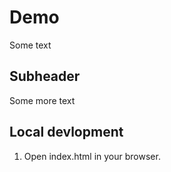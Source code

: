 # Demo

Some text

## Subheader

Some more text

## Local devlopment

1. Open index.html in your browser.